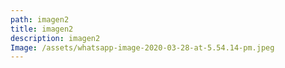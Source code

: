 ```yaml
---
path: imagen2
title: imagen2
description: imagen2
Image: /assets/whatsapp-image-2020-03-28-at-5.54.14-pm.jpeg
---
```


